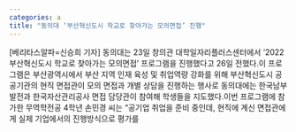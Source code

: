 ```yaml
---
categories: a
title: "동의대 ‘부산혁신도시 학교로 찾아가는 모의면접’ 진행"
---
```

[베리타스알파=신승희 기자] 동의대는 23일 창의관 대학일자리플러스센터에서 ‘2022 부산혁신도시 학교로 찾아가는 모의면접’ 프로그램을 진행했다고 26일 전했다.이 프로그램은 부산광역시에서 부산 지역 인재 육성 및 취업역량 강화를 위해 부산혁신도시 공공기관의 현직 면접관이 모의 면접과 개별 상담을 진행하는 행사로 동의대에는 한국남부발전과 한국자산관리공사 면접 담당관이 참여해 학생들을 지도했다.이번 프로그램에 참가한 무역학전공 4학년 손민경 씨는 “공기업 취업을 준비 중인데, 현직에 계신 면접관에게 실제 기업에서의 진행방식으로 평가를